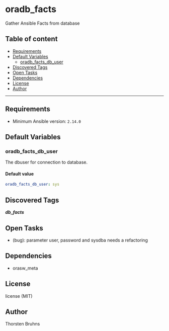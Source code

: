 # oradb_facts

Gather Ansible Facts from database

## Table of content

- [Requirements](#requirements)
- [Default Variables](#default-variables)
  - [oradb_facts_db_user](#oradb_facts_db_user)
- [Discovered Tags](#discovered-tags)
- [Open Tasks](#open-tasks)
- [Dependencies](#dependencies)
- [License](#license)
- [Author](#author)

---

## Requirements

- Minimum Ansible version: `2.14.0`


## Default Variables

### oradb_facts_db_user

The dbuser for connection to database.

#### Default value

```YAML
oradb_facts_db_user: sys
```

## Discovered Tags

**_db_facts_**

## Open Tasks

- (bug): parameter user, password and sysdba needs a refactoring

## Dependencies

- orasw_meta

## License

license (MIT)

## Author

Thorsten Bruhns
